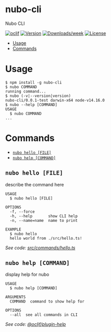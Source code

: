 nubo-cli
========

Nubo CLI

[![oclif](https://img.shields.io/badge/cli-oclif-brightgreen.svg)](https://oclif.io)
[![Version](https://img.shields.io/npm/v/nubo-cli.svg)](https://npmjs.org/package/nubo-cli)
[![Downloads/week](https://img.shields.io/npm/dw/nubo-cli.svg)](https://npmjs.org/package/nubo-cli)
[![License](https://img.shields.io/npm/l/nubo-cli.svg)](https://github.com/nubodev/nubo-cli/blob/master/package.json)

<!-- toc -->
* [Usage](#usage)
* [Commands](#commands)
<!-- tocstop -->
# Usage
<!-- usage -->
```sh-session
$ npm install -g nubo-cli
$ nubo COMMAND
running command...
$ nubo (-v|--version|version)
nubo-cli/0.0.1-test darwin-x64 node-v14.16.0
$ nubo --help [COMMAND]
USAGE
  $ nubo COMMAND
...
```
<!-- usagestop -->
# Commands
<!-- commands -->
* [`nubo hello [FILE]`](#nubo-hello-file)
* [`nubo help [COMMAND]`](#nubo-help-command)

## `nubo hello [FILE]`

describe the command here

```
USAGE
  $ nubo hello [FILE]

OPTIONS
  -f, --force
  -h, --help       show CLI help
  -n, --name=name  name to print

EXAMPLE
  $ nubo hello
  hello world from ./src/hello.ts!
```

_See code: [src/commands/hello.ts](https://github.com/nubodev/nubo-cli/blob/v0.0.1-test/src/commands/hello.ts)_

## `nubo help [COMMAND]`

display help for nubo

```
USAGE
  $ nubo help [COMMAND]

ARGUMENTS
  COMMAND  command to show help for

OPTIONS
  --all  see all commands in CLI
```

_See code: [@oclif/plugin-help](https://github.com/oclif/plugin-help/blob/v3.2.3/src/commands/help.ts)_
<!-- commandsstop -->
